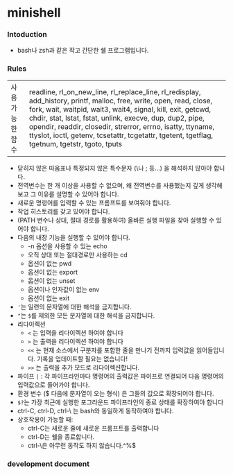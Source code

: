 # minishell
### Intoduction
- bash나 zsh과 같은 작고 간단한 쉘 프로그램입니다.
### Rules
|                         |                                                                                          |
| ----------------------- | --------------------------------------------------------------------------------------- |
| 사용가능한 함수 | readline, rl_on_new_line, rl_replace_line, rl_redisplay, add_history, printf, malloc, free, write, open, read, close, fork, wait, waitpid, wait3, wait4, signal, kill, exit, getcwd, chdir, stat, lstat, fstat, unlink, execve, dup, dup2, pipe, opendir, readdir, closedir, strerror, errno, isatty, ttyname, ttyslot, ioctl, getenv, tcsetattr, tcgetattr, tgetent, tgetflag, tgetnum, tgetstr, tgoto, tputs |

- 닫히지 않은 따옴표나 특정되지 않은 특수문자 (\나 ; 등...) 을 해석하지 않아야 합니다.
- 전역변수는 한 개 이상을 사용할 수 없으며, 왜 전역변수를 사용했는지 깊게 생각해 보고 그 이유를 설명할 수 있어야 합니다.
- 새로운 명령어를 입력할 수 있는 프롬프트를 보여줘야 합니다.
- 작업 히스토리를 갖고 있어야 합니다.
- (PATH 변수나 상대, 절대 경로를 활용하여) 올바른 실행 파일을 찾아 실행할 수 있어야 합니다.
- 다음의 내장 기능을 실행할 수 있어야 합니다.
  - -n 옵션을 사용할 수 있는 echo
  - 오직 상대 또는 절대경로만 사용하는 cd
  - 옵션이 없는 pwd
  - 옵션이 없는 export
  - 옵션이 없는 unset
  - 옵션이나 인자값이 없는 env
  - 옵션이 없는 exit
- `'`는 일련의 문자열에 대한 해석을 금지합니다.
- `"`는 `$`를 제외한 모든 문자열에 대한 해석을 금지합니다.
- 리다이렉션
  - `<` 는 입력을 리다이렉션 하여야 합니다
  - `>` 는 출력을 리다이렉션 하여야 합니다
  - `<<` 는 현재 소스에서 구분자를 포함한 줄을 만나기 전까지 입력값을 읽어들입니다. 기록을 업데이트할 필요는 없습니다!
  - `>>` 는 출력을 추가 모드로 리다이렉션합니다.
- 파이프 `|` : 각 파이프라인마다 명령어의 출력값은 파이프로 연결되어 다음 명령어의 입력값으로 들어가야 합니다.
- 환경 변수 ($ 다음에 문자열이 오는 형식) 은 그들의 값으로 확장되어야 합니다.
- `$?`는 가장 최근에 실행한 포그라운드 파이프라인의 종료 상태를 확장하여야 합니다
- ctrl-C, ctrl-D, ctrl-\ 는 bash와 동일하게 동작하여야 합니다.
- 상호작용이 가능할 때:
  - ctrl-C는 새로운 줄에 새로운 프롬프트를 출력합니다
  - ctrl-D는 쉘을 종료합니다.
  - ctrl-\은 아무런 동작도 하지 않습니다.^%$
### development document
